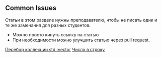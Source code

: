 ## Common Issues
Статьи в этом разделе нужны преподавателю, чтобы не писать одни и те же замечания для разных студентов.
- Можно просто кинуть ссылку на статью
- При необходимости можно улучшить статью через pull request.

[Перебор коллекции std::vector](common-issues/vector-for-loop.md)
[Число в строку](common-issues/to-string.md)